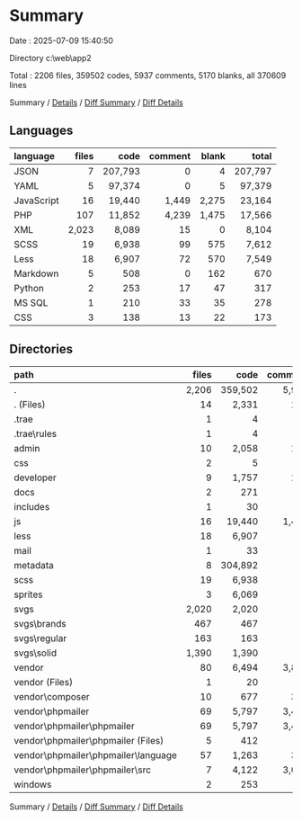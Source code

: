# Summary

Date : 2025-07-09 15:40:50

Directory c:\\web\\app2

Total : 2206 files,  359502 codes, 5937 comments, 5170 blanks, all 370609 lines

Summary / [Details](details.md) / [Diff Summary](diff.md) / [Diff Details](diff-details.md)

## Languages
| language | files | code | comment | blank | total |
| :--- | ---: | ---: | ---: | ---: | ---: |
| JSON | 7 | 207,793 | 0 | 4 | 207,797 |
| YAML | 5 | 97,374 | 0 | 5 | 97,379 |
| JavaScript | 16 | 19,440 | 1,449 | 2,275 | 23,164 |
| PHP | 107 | 11,852 | 4,239 | 1,475 | 17,566 |
| XML | 2,023 | 8,089 | 15 | 0 | 8,104 |
| SCSS | 19 | 6,938 | 99 | 575 | 7,612 |
| Less | 18 | 6,907 | 72 | 570 | 7,549 |
| Markdown | 5 | 508 | 0 | 162 | 670 |
| Python | 2 | 253 | 17 | 47 | 317 |
| MS SQL | 1 | 210 | 33 | 35 | 278 |
| CSS | 3 | 138 | 13 | 22 | 173 |

## Directories
| path | files | code | comment | blank | total |
| :--- | ---: | ---: | ---: | ---: | ---: |
| . | 2,206 | 359,502 | 5,937 | 5,170 | 370,609 |
| . (Files) | 14 | 2,331 | 189 | 275 | 2,795 |
| .trae | 1 | 4 | 0 | 3 | 7 |
| .trae\\rules | 1 | 4 | 0 | 3 | 7 |
| admin | 10 | 2,058 | 107 | 160 | 2,325 |
| css | 2 | 5 | 9 | 1 | 15 |
| developer | 9 | 1,757 | 112 | 127 | 1,996 |
| docs | 2 | 271 | 3 | 27 | 301 |
| includes | 1 | 30 | 18 | 8 | 56 |
| js | 16 | 19,440 | 1,449 | 2,275 | 23,164 |
| less | 18 | 6,907 | 72 | 570 | 7,549 |
| mail | 1 | 33 | 6 | 0 | 39 |
| metadata | 8 | 304,892 | 0 | 5 | 304,897 |
| scss | 19 | 6,938 | 99 | 575 | 7,612 |
| sprites | 3 | 6,069 | 15 | 0 | 6,084 |
| svgs | 2,020 | 2,020 | 0 | 0 | 2,020 |
| svgs\\brands | 467 | 467 | 0 | 0 | 467 |
| svgs\\regular | 163 | 163 | 0 | 0 | 163 |
| svgs\\solid | 1,390 | 1,390 | 0 | 0 | 1,390 |
| vendor | 80 | 6,494 | 3,841 | 1,097 | 11,432 |
| vendor (Files) | 1 | 20 | 1 | 5 | 26 |
| vendor\\composer | 10 | 677 | 377 | 145 | 1,199 |
| vendor\\phpmailer | 69 | 5,797 | 3,463 | 947 | 10,207 |
| vendor\\phpmailer\\phpmailer | 69 | 5,797 | 3,463 | 947 | 10,207 |
| vendor\\phpmailer\\phpmailer (Files) | 5 | 412 | 48 | 124 | 584 |
| vendor\\phpmailer\\phpmailer\\language | 57 | 1,263 | 336 | 171 | 1,770 |
| vendor\\phpmailer\\phpmailer\\src | 7 | 4,122 | 3,079 | 652 | 7,853 |
| windows | 2 | 253 | 17 | 47 | 317 |

Summary / [Details](details.md) / [Diff Summary](diff.md) / [Diff Details](diff-details.md)
